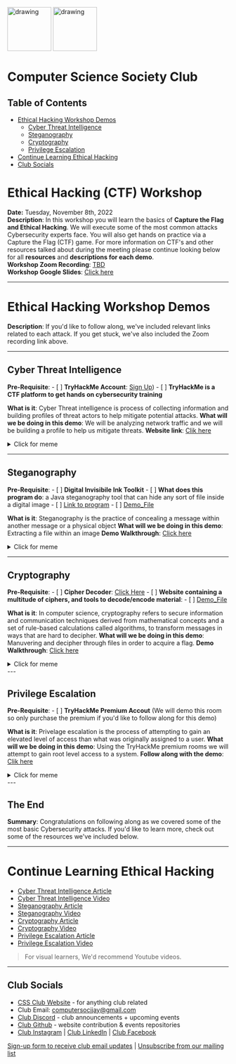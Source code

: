 
<!-- # Ethical Hacking Workshop -->

<img src="https://i.imgur.com/JybZuXd.png" alt="drawing" width="100"/> <img src="https://i.imgur.com/Bzkqs5I.png" alt="drawing" width="100"/>

# Computer Science Society Club

## Table of Contents
- [Ethical Hacking Workshop Demos
](#Ethical-Hacking-Workshop-Demos)
    - [Cyber Threat Intelligence](#Cyber-Threat-Intelligence)
    - [Steganography](#Steganography)
    - [Cryptography](#Cryptography)
    - [Privilege Escalation](#Privilege-Escalation)
- [Continue Learning Ethical Hacking](#Continue-Learning-Ethical-Hacking)
- [Club Socials](#Club-Socials)

# Ethical Hacking (CTF) Workshop 

**Date:** Tuesday, November 8th, 2022 <br>
**Description**: In this workshop you will learn the basics of **Capture the Flag and Ethical Hacking**. We will execute some of the most common attacks Cybersecurity experts face. You will also get hands on practice via a Capture the Flag (CTF) game. For more information on CTF's and other resources talked about during the meeting please continue looking below for all **resources** and **descriptions for each demo**. <br>
**Workshop Zoom Recording**: [TBD]() <br>
**Workshop Google Slides**: [Click here]() <br>

---

# Ethical Hacking Workshop Demos

**Description**: If you'd like to follow along, we've included relevant links related to each attack. If you get stuck, we've also included the Zoom recording link above.

---

## Cyber Threat Intelligence
**Pre-Requisite**: 
    - [ ] **TryHackMe Account**: [Sign Up](https://tryhackme.com/login))
    - [ ] **TryHackMe is a CTF platform to get hands on cybersecurity training**

**What is it**: Cyber Threat intelligence is process of collecting information and building profiles of threat actors to help mitigate potential attacks.
**What will we be doing in this demo**: We will be analyzing network traffic and we will be building a profile to help us mitigate threats.
**Website link**: [Clik here](https://tryhackme.com/room/cyberthreatintel)

<details>
    <summary>Click for meme</summary>
    <img src="https://i.imgur.com/wXWhJfK.png" alt="drawing" width="400" height="300"/>
</details>

---

## Steganography
**Pre-Requisite**: 
    - [ ] **Digital Invisibile Ink Toolkit** 
    - [ ] **What does this program do**: a Java steganography tool that can hide any sort of file inside a digital image
    - [ ] [Link to program](https://sourceforge.net/projects/diit/files/diit/1.5/diit-1.5.jar/download?use_mirror=cytranet)
    - [ ] [Demo_File](https://i.imgur.com/66qJWwL.jpg)

**What is it**: Steganography is the practice of concealing a message within another message or a physical object
**What will we be doing in this demo**: Extracting a file within an image
**Demo Walkthrough**: [Click here](https://youtu.be/G8qQsH3H_Go)
<details>
    <summary>Click for meme</summary>
    <img src="https://i.imgur.com/K7qBgQg.jpg" alt="drawing" width="400" height="300"/>
</details>

---

## Cryptography
**Pre-Requisite**: 
    - [ ] **Cipher Decoder**: [Click Here](https://www.dcode.fr/)
    - [ ] **Website containing a multitude of ciphers, and tools to decode/encode material**:
    - [ ] [Demo_File](https://www.dropbox.com/scl/fo/qq6wmaqtknyh8w2ga5yrw/h?dl=0&rlkey=wwf45y7dneckc3dvoq1m3rhy8)

**What is it**: In computer science, cryptography refers to secure information and communication techniques derived from mathematical concepts and a set of rule-based calculations called algorithms, to transform messages in ways that are hard to decipher.
**What will we be doing in this demo**: Manuvering and decipher through files in order to acquire a flag.
**Demo Walkthrough**: [Click here](https://youtu.be/9mXGVnB1XaE)
<details>
    <summary>Click for meme</summary>
    <img src="https://i.imgur.com/O6kofwQ.jpg" alt="drawing" width="400" height="300"/>
</details>
---

## Privilege Escalation
**Pre-Requisite**: 
    - [ ] **TryHackMe Premium Accout** (We will demo this room so only purchase the premium if you'd like to follow along for this demo)

**What is it**: Privelage escalation is the process of attempting to gain an elevated level of access than what was originally assigned to a user.
**What will we be doing in this demo**: Using the TryHackMe premium rooms we will attempt to gain root level access to a system.
**Follow along with the demo**: [Clik here](https://tryhackme.com/room/intronetworksecurity)
<details>
    <summary>Click for meme</summary>
    <img src="https://i.imgur.com/M7DkGtn.png" alt="drawing" width="400" height="300"/>
</details>
---

## The End
**Summary**: Congratulations on following along as we covered some of the most basic Cybersecurity attacks. If you'd like to learn more, check out some of the resources we've included below.

---

# Continue Learning Ethical Hacking
- [Cyber Threat Intelligence Article](https://medium.com/katies-five-cents/a-cyber-threat-intelligence-self-study-plan-part-1-968b5a8daf9a)
- [Cyber Threat Intelligence Video](https://www.youtube.com/watch?v=J7e74QLVxCk)
- [Steganography Article](https://www.edureka.co/blog/steganography-tutorial)
- [Steganography Video](https://www.youtube.com/watch?v=Te8Cao2Smsk)
- [Cryptography Article](https://sopa.tulane.edu/blog/how-to-learn-cryptography)
- [Cryptography Video](https://www.youtube.com/watch?v=6_Cxj5WKpIw)
- [Privilege Escalation Article](https://www.invicti.com/learn/privilege-escalation/)
- [Privilege Escalation Video](https://www.youtube.com/watch?v=dpvRaCR0ZWU)


> For visual learners, We'd recommend Youtube videos.

---

## Club Socials
- [CSS Club Website](https://jjaycss.tech/) - for anything club related
- Club Email: computersocjjay@gmail.com
- [Club Discord](https://discord.gg/fJZKErEnPa) - club announcements + upcoming events
- [Club Github](https://github.com/jjcss) - website contribution & events repositories
- [Club Instagram](https://www.instagram.com/jjccomputerscience/) | [Club LinkedIn](https://www.linkedin.com/company/jjcss) | [Club Facebook](https://www.facebook.com/CSSJohnJay)

[Sign-up form to receive club email updates](https://docs.google.com/forms/d/e/1FAIpQLSdH_JXgC_RLikn0gXIr3v7h9TcPvZX3XxaW1CvdhJ3Unnofwg/viewform?usp=pp_url) | [Unsubscribe from our mailing list](https://docs.google.com/forms/d/e/1FAIpQLScM5GbCdIhCrFE1f4fBG3tzvpi2UhdJXgARlcwyCG9adim6rA/viewform)
